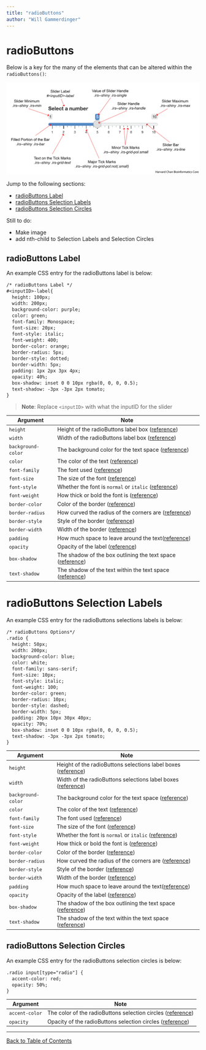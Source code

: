 ```yaml
---
title: "radioButtons"
author: "Will Gammerdinger"
---
```


# radioButtons

Below is a key for the many of the elements that can be altered within the `radioButtons()`:

<p align="center"><img src="../../img/sliderInput_CSS_key.png" width="1000"></p>

Jump to the following sections:

- [radioButtons Label](#radioButtons-label)
- [radioButtons Selection Labels](#radioButtons-selection-labels)
- [radioButtons Selection Circles](#radioButtons-selection-circles)

Still to do:
- Make image
- add nth-child to Selection Labels and Selection Circles

## radioButtons Label

An example CSS entry for the radioButtons label is below:

```
/* radioButtons Label */
#<inputID>-label{
  height: 100px;
  width: 200px;
  background-color: purple;
  color: green;
  font-family: Monospace;
  font-size: 20px;
  font-style: italic;
  font-weight: 400;
  border-color: orange;
  border-radius: 5px;
  border-style: dotted;
  border-width: 5px;
  padding: 1px 2px 3px 4px;
  opacity: 40%;
  box-shadow: inset 0 0 10px rgba(0, 0, 0, 0.5);
  text-shadow: -3px -3px 2px tomato;
}
```

> **Note**: Replace `<inputID>` with what the inputID for the slider

| Argument | Note |
|----------|------|
| `height` | Height of the radioButtons label box ([reference](css_input_option_reference.md#height)) |
| `width` | Width of the radioButtons label box ([reference](css_input_option_reference.md#width)) |
| `background-color` | The background color for the text space ([reference](css_input_option_reference.md#background-color)) |
| `color` | The color of the text ([reference](css_input_option_reference.md#color)) |
| `font-family` | The font used ([reference](css_input_option_reference.md#font-family)) |
| `font-size` | The size of the font ([reference](css_input_option_reference.md#font-size)) |
| `font-style` | Whether the font is `normal` or `italic` ([reference](css_input_option_reference.md#font-style)) |
| `font-weight` | How thick or bold the font is ([reference](css_input_option_reference.md#font-weight)) |
| `border-color` | Color of the border ([reference](css_input_option_reference.md#border-color)) |
| `border-radius` | How curved the radius of the corners are ([reference](css_input_option_reference.md#border-radius)) |
| `border-style` | Style of the border ([reference](css_input_option_reference.md#border-style)) |
| `border-width` | Width of the border ([reference](css_input_option_reference.md#border-width)) |
| `padding` | How much space to leave around the text([reference](css_input_option_reference.md#padding)) |
| `opacity` | Opacity of the label ([reference](css_input_option_reference.md#opacity)) |
| `box-shadow` | The shadow of the box outlining the text space ([reference](css_input_option_reference.md#box-shadow)) |
| `text-shadow` | The shadow of the text within the text space ([reference](css_input_option_reference.md#text-shadow)) |

# radioButtons Selection Labels

An example CSS entry for the radioButtons selections labels is below:

```
/* radioButtons Options*/
.radio {
  height: 50px; 
  width: 200px;
  background-color: blue;
  color: white;
  font-family: sans-serif;
  font-size: 10px;
  font-style: italic;
  font-weight: 100;
  border-color: green;
  border-radius: 10px;
  border-style: dashed;
  border-width: 5px;
  padding: 20px 10px 30px 40px;
  opacity: 70%;
  box-shadow: inset 0 0 10px rgba(0, 0, 0, 0.5);
  text-shadow: -3px -3px 2px tomato;
}
```


| Argument | Note |
|----------|------|
| `height` | Height of the radioButtons selections label boxes ([reference](css_input_option_reference.md#height)) |
| `width` | Width of the radioButtons selections label boxes ([reference](css_input_option_reference.md#width)) |
| `background-color` | The background color for the text space ([reference](css_input_option_reference.md#background-color)) |
| `color` | The color of the text ([reference](css_input_option_reference.md#color)) |
| `font-family` | The font used ([reference](css_input_option_reference.md#font-family)) |
| `font-size` | The size of the font ([reference](css_input_option_reference.md#font-size)) |
| `font-style` | Whether the font is `normal` or `italic` ([reference](css_input_option_reference.md#font-style)) |
| `font-weight` | How thick or bold the font is ([reference](css_input_option_reference.md#font-weight)) |
| `border-color` | Color of the border ([reference](css_input_option_reference.md#border-color)) |
| `border-radius` | How curved the radius of the corners are ([reference](css_input_option_reference.md#border-radius)) |
| `border-style` | Style of the border ([reference](css_input_option_reference.md#border-style)) |
| `border-width` | Width of the border ([reference](css_input_option_reference.md#border-width)) |
| `padding` | How much space to leave around the text([reference](css_input_option_reference.md#padding)) |
| `opacity` | Opacity of the label ([reference](css_input_option_reference.md#opacity)) |
| `box-shadow` | The shadow of the box outlining the text space ([reference](css_input_option_reference.md#box-shadow)) |
| `text-shadow` | The shadow of the text within the text space ([reference](css_input_option_reference.md#text-shadow)) |

## radioButtons Selection Circles

An example CSS entry for the radioButtons selection circles is below:

```
.radio input[type="radio"] {
  accent-color: red;
  opacity: 50%;
}
```

| Argument | Note |
|----------|------|
| `accent-color` | The color of the radioButtons selection circles ([reference](css_input_option_reference.md#accent-color)) |
| `opacity` | Opacity of the radioButtons selection circles ([reference](css_input_option_reference.md#opacity)) |

---

[Back to Table of Contents](table_of_contents.md)
